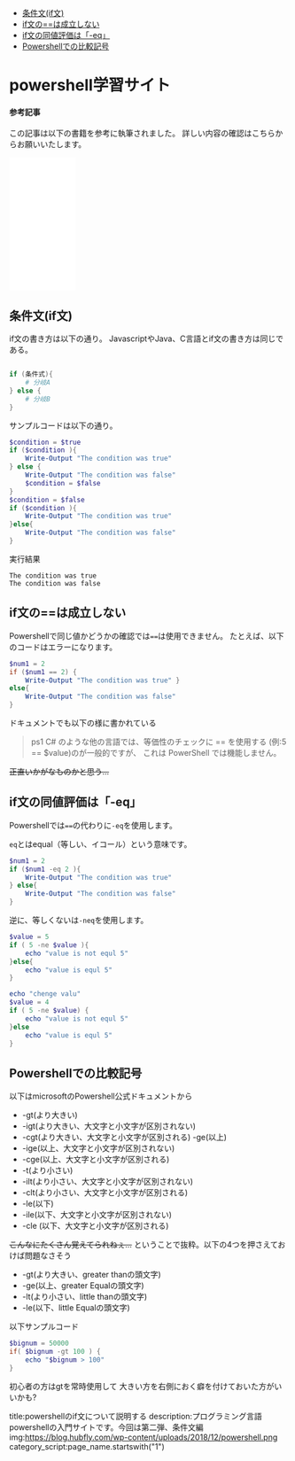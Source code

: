 


- [条件文(if文)](#条件文if文)
- [if文の==は成立しない](#if文のは成立しない)
- [if文の同値評価は「-eq」](#if文の同値評価は-eq)
- [Powershellでの比較記号](#powershellでの比較記号)


<h1>
    powershell学習サイト
</h1>





#### 参考記事

この記事は以下の書籍を参考に執筆されました。
詳しい内容の確認はこちらからお願いいたします。

<iframe sandbox="allow-popups allow-scripts allow-modals allow-forms allow-same-origin" style="width:120px;height:240px;" marginwidth="0" marginheight="0" scrolling="no" frameborder="0" src="//rcm-fe.amazon-adsystem.com/e/cm?lt1=_blank&bc1=000000&IS2=1&bg1=FFFFFF&fc1=000000&lc1=0000FF&t=oreilly10book-22&language=ja_JP&o=9&p=8&l=as4&m=amazon&f=ifr&ref=as_ss_li_til&asins=4873113822&linkId=3998987cf4c97963a20e5ceb58e41198"></iframe>



## 条件文(if文)

if文の書き方は以下の通り。
JavascriptやJava、C言語とif文の書き方は同じである。

```ps1

if (条件式){
    # 分岐A
} else {
    # 分岐B
}
```

サンプルコードは以下の通り。


```ps1
$condition = $true 
if ($condition ){
    Write-Output "The condition was true" 
} else {
    Write-Output "The condition was false"
    $condition = $false
}
$condition = $false
if ($condition ){
    Write-Output "The condition was true"
}else{
    Write-Output "The condition was false"
}
```

実行結果

```
The condition was true
The condition was false
```


## if文の==は成立しない

Powershellで同じ値かどうかの確認では`==`は使用できません。
たとえば、以下のコードはエラーになります。

```ps1
$num1 = 2
if ($num1 == 2) {
    Write-Output "The condition was true" } 
else{
    Write-Output "The condition was false"
}
```

ドキュメントでも以下の様に書かれている

> ps1 C# のような他の言語では、等価性のチェックに == を使用する (例:5 == $value)のが一般的ですが、 これは PowerShell では機能しません。

~~正直いかがなものかと思う...~~


## if文の同値評価は「-eq」

Powershellでは`==`の代わりに`-eq`を使用します。

`eq`とはequal（等しい、イコール）という意味です。

```ps1
$num1 = 2 
if ($num1 -eq 2 ){
    Write-Output "The condition was true" 
} else{
    Write-Output "The condition was false"
}
```

逆に、等しくないは`-neq`を使用します。

```ps1
$value = 5 
if ( 5 -ne $value ){
    echo "value is not equl 5" 
}else{
    echo "value is equl 5"
}

echo "chenge valu" 
$value = 4 
if ( 5 -ne $value) {
    echo "value is not equl 5" 
}else
    echo "value is equl 5"
}
```

## Powershellでの比較記号

以下はmicrosoftのPowershell公式ドキュメントから

- -gt(より大きい)
- -igt(より大きい、大文字と小文字が区別されない) 
- -cgt(より大きい、大文字と小文字が区別される) -ge(以上)
- -ige(以上、大文字と小文字が区別されない)
- -cge(以上、大文字と小文字が区別される)
- -t(より小さい)
- -ilt(より小さい、大文字と小文字が区別されない)
- -clt(より小さい、大文字と小文字が区別される) 
- -le(以下)
- -ile(以下、大文字と小文字が区別されない)
- -cle (以下、大文字と小文字が区別される) 

~~こんなにたくさん覚えてられねぇ...~~
ということで抜粋。以下の4つを押さえておけば問題なさそう

- -gt(より大きい、greater thanの頭文字) 
- -ge(以上、greater Equalの頭文字)
- -lt(より小さい、little thanの頭文字)
- -le(以下、little Equalの頭文字) 

以下サンプルコード 

```ps1 
$bignum = 50000
if( $bignum -gt 100 ) {
    echo "$bignum > 100" 
}
```


初心者の方はgtを常時使用して 大きい方を右側におく癖を付けておいた方がいいかも?



title:powershellのif文について説明する
description:プログラミング言語powershellの入門サイトです。今回は第二弾、条件文編
img:https://blog.hubfly.com/wp-content/uploads/2018/12/powershell.png
category_script:page_name.startswith("1")

